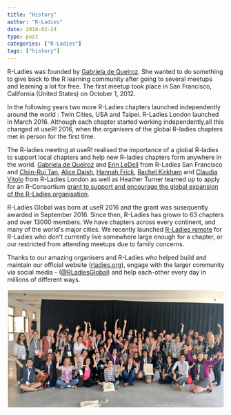 ```yaml
---
title: "History"
author: "R-Ladies"
date: 2018-02-24
type: post
categories: ["R-Ladies"]
tags: ["history"]
---
```


R-Ladies was founded by [Gabriela de Queiroz](https://rladies.org/united-states-rladies/name/gabriela-de-queiroz/). She wanted to do something to give back to the R learning community after going to several meetups and learning a lot for free. The first meetup took place in San Francisco, California (United States) on October 1, 2012. <!-- I think it would be great here to talk a bit about what an R-ladies meetup initially involved eg mentoring, training, guest speakers?  -->

In the following years two more R-Ladies chapters launched independently around the world <!--who by?-->: Twin Cities, USA and Taipei. R-Ladies London launched in March 2016. <!--I don't really understand this bit - did Gabriella initiate the other R ladies groups or did they all start organically? was it a coincidence that they were all called R-Ladies? Who set up these groups?--> Although each chapter started working independently,<!-- ~~the need for high-level coordination and support became evident at useR! 2016 where the San Francisco and London chapters met.~~ -->all this changed at useR! 2016, when the organisers of the global R-ladies chapters met in person for the first time.

The R-ladies meeting at useR! realised the importance of a global R-ladies to support local chapters and help new R-ladies chapters form anywhere in the world. [Gabriela de Queiroz](https://rladies.org/united-states-rladies/name/gabriela-de-queiroz/) and [Erin LeDell](https://rladies.org/r-speakers/name/erin-ledell/) from R-Ladies San Francisco and [Chiin-Rui Tan](https://rladies.org/r-speakers/name/chiin-rui-tan/), [Alice Daish](https://rladies.org/ladies-complete-list/name/alice-daish/), [Hannah Frick](https://rladies.org/ladies-complete-list/name/hannah-frick/), [Rachel Kirkham](https://rladies.org/ladies-complete-list/name/rachel-kirkham/) and [Claudia Vitolo](https://rladies.org/r-speakers/name/claudia-vitolo/) from R-Ladies London as well as Heather Turner teamed up to apply for an R-Consortium [grant to support and encourage the global expansion of the R-Ladies organisation](https://github.com/rladies/global/blob/master/rconsortium/FINAL%20-%20201607-%20rconsortiumproposalr-ladiesalignmentandglobalexpansion-july2016.pdf).

R-Ladies Global was born at useR 2016 and the grant was susequently awarded in September 2016. Since then, R-Ladies has grown to 63 chapters <!-- there should be a link here to a list of every chapter --> and over 13000 members. We have chapters across every continent, and many of the world's major cities. We recently launched [R-Ladies remote](https://twitter.com/RLadiesRemote) for R-Ladies who don't currently live somewhere large enough for a chapter, or our restricted from attending meetups due to family concerns.

<!-- I'd love to say something here about R-ladies impact now. ie our events serve all R users from absolute beginners to experienced users. Some of the most respected R-users in both industry and academia are involved in R-ladies eg ... Some examples of some events that we have had or more obscure places R ladies are being formed, etc?-->

Thanks to our amazing organisers and R-Ladies who helped build and maintain our official website ([rladies.org](https://rladies.org/)), engage with the larger community via social media - ([\@RLadiesGlobal](https://twitter.com/rladiesglobal?lang=en)) and help each-other every day in millions of different ways.

![R-Ladies in 2017 useR](R-Ladies.png)
